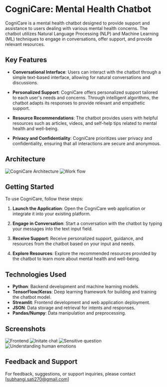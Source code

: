 # CogniCare: Mental Health Chatbot

CogniCare is a mental health chatbot designed to provide support and assistance to users dealing with various mental health concerns. The chatbot utilizes Natural Language Processing (NLP) and Machine Learning (ML) techniques to engage in conversations, offer support, and provide relevant resources.

## Key Features

- **Conversational Interface**: Users can interact with the chatbot through a simple text-based interface, allowing for natural conversations and discussions.

- **Personalized Support**: CogniCare offers personalized support tailored to each user's needs and concerns. Through intelligent algorithms, the chatbot adapts its responses to provide relevant and empathetic support.

- **Resource Recommendations**: The chatbot provides users with helpful resources such as articles, videos, and self-help tips related to mental health and well-being.

- **Privacy and Confidentiality**: CogniCare prioritizes user privacy and confidentiality, ensuring that all interactions are secure and anonymous.

## Architecture

![CogniCare Architecture](https://drive.google.com/file/d/1cqmcU1yQJXIDb3-jKGbPAsRXcPDyxPDp/view?usp=sharing)
![Work flow](https://drive.google.com/file/d/17Tt6Y4iMB_WDMsGXFKmdDQC1jQcGyWtP/view?usp=sharing)

## Getting Started

To use CogniCare, follow these steps:

1. **Launch the Application**: Open the CogniCare web application or integrate it into your existing platform.

2. **Engage in Conversation**: Start a conversation with the chatbot by typing your messages into the text input field.

3. **Receive Support**: Receive personalized support, guidance, and resources from the chatbot based on your input and needs.

4. **Explore Resources**: Explore the recommended resources provided by the chatbot to learn more about mental health and well-being.

## Technologies Used

- **Python**: Backend development and machine learning models.
- **TensorFlow/Keras**: Deep learning framework for building and training the chatbot model.
- **Streamlit**: Frontend development and web application deployment.
- **JSON**: Data storage and retrieval for intents and responses.
- **Pandas/Numpy**: Data manipulation and preprocessing.

## Screenshots

![Frontend](https://drive.google.com/file/d/1Dq76zyDDHctzxdQQ0Tpd4MTIy-mUGVD3/view?usp=sharing)
![Initate chat](https://drive.google.com/file/d/1Z7m2yZ6f70OeLB_AwP8E_RF0wivNXvCT/view?usp=share_link)
![Sensitive question](https://drive.google.com/file/d/1QtCFSiNIxkIkT-95wo6W8VBbIjLA310j/view?usp=sharing)
![Understanding human emotions](https://drive.google.com/file/d/1ELz009bJUaraXQg1uhwPIsSG2CVj8R4a/view?usp=sharing)

## Feedback and Support

For feedback, suggestions, or support inquiries, please contact [subhangi.sati270@gmail.com]


